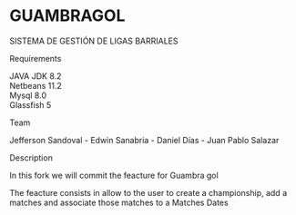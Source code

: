 # GUAMBRAGOL
SISTEMA DE GESTIÓN DE LIGAS BARRIALES

Requirements

JAVA JDK 8.2 </br>
Netbeans 11.2 </br>
Mysql 8.0 </br>
Glassfish 5 </br>



Team

Jefferson Sandoval - Edwin Sanabria - Daniel Días -  Juan Pablo Salazar

Description

<p>In this fork we will commit the feacture for Guambra gol</p>
<p>The feacture consists in allow to the user to create a
championship, add a matches and associate those matches to a Matches Dates</p>


